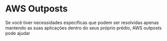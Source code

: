 # AWS Outposts
Se você tiver necessidades específicas que podem ser resolvidas apenas mantendo as suas aplicações dentro do seus próprio prédio, AWS outposts pode ajudar